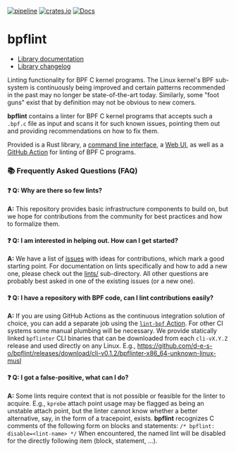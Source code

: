 [![pipeline](https://github.com/d-e-s-o/bpflint/actions/workflows/test.yml/badge.svg?branch=main)](https://github.com/d-e-s-o/bpflint/actions/workflows/test.yml)
[![crates.io](https://img.shields.io/crates/v/bpflint.svg)](https://crates.io/crates/bpflint)
[![Docs](https://docs.rs/bpflint/badge.svg)](https://docs.rs/bpflint)

bpflint
=======

- [Library documentation][docs-rs]
- [Library changelog](CHANGELOG.md)

Linting functionality for BPF C kernel programs. The Linux kernel's BPF
sub-system is continuously being improved and certain patterns
recommended in the past may no longer be state-of-the-art today.
Similarly, some "foot guns" exist that by definition may not be obvious
to new comers.

**bpflint** contains a linter for BPF C kernel programs that accepts
such a `.bpf.c` file as input and scans it for such known issues,
pointing them out and providing recommendations on how to fix them.

Provided is a Rust library, a [command line interface](cli/), a [Web
UI][web-ui], as well as a [GitHub Action][gh-action] for linting of BPF
C programs.

### 📚 Frequently Asked Questions (FAQ)

#### ❓ **Q: Why are there so few lints?**
**A:** This repository provides basic infrastructure components to build
       on, but we hope for contributions from the community for best
       practices and how to formalize them.

#### ❓ **Q: I am interested in helping out. How can I get started?**
**A:** We have a list of [issues](https://github.com/d-e-s-o/bpflint/issues)
       with ideas for contributions, which mark a good starting point.
       For documentation on lints specifically and how to add a new one,
       please check out the [lints/](lints/) sub-directory. All other
       questions are probably best asked in one of the existing issues
       (or a new one).

#### ❓ **Q: I have a repository with BPF code, can I lint contributions easily?**
**A:** If you are using GitHub Actions as the continuous integration
       solution of choice, you can add a separate job using the
       [`lint-bpf` Action][gh-action].
       For other CI systems some manual plumbing will be necessary. We
       provide statically linked `bpflinter` CLI binaries that can be
       downloaded from each `cli-vX.Y.Z` release and used directly on
       any Linux. E.g.,
       https://github.com/d-e-s-o/bpflint/releases/download/cli-v0.1.2/bpflinter-x86_64-unknown-linux-musl

#### ❓ **Q: I got a false-positive, what can I do?**
**A:** Some lints require context that is not possible or feasible for
       the linter to acquire. E.g., `kprobe` attach point usage may be
       flagged as being an unstable attach point, but the linter cannot
       know whether a better alternative, say, in the form of a
       tracepoint, exists. **bpflint** recognizes C comments of the
       following form on blocks and statements:
       ```
       /* bpflint: disable=<lint-name> */
       ```
       When encountered, the named lint will be disabled for the
       directly following item (block, statement, ...).

[docs-rs]: https://docs.rs/bpflint/latest
[gh-action]: https://github.com/d-e-s-o/lint-bpf
[web-ui]: https://d-e-s-o.github.io/bpflint/
